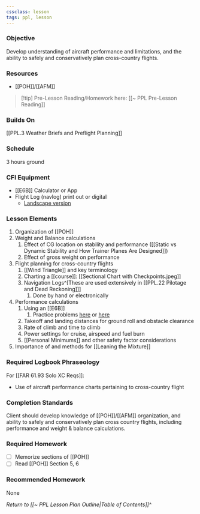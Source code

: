 ```yaml
---
cssclass: lesson
tags: ppl, lesson
---
```

### Objective
Develop understanding of aircraft performance and limitations, and the ability to safely and conservatively plan cross-country flights.

### Resources
- [[POH]]/[[AFM]]

> [!tip] Pre-Lesson Reading/Homework here: [[~ PPL Pre-Lesson Reading]]

### Builds On
[[PPL.3 Weather Briefs and Preflight Planning]]

### Schedule
3 hours ground

### CFI Equipment
- [[E6B]] Calculator or App
- Flight Log (navlog) print out or digital
	- [Landscape version](https://www.reddit.com/r/flying/comments/za5mbd/comment/iykckje/?utm_source=share&utm_medium=web2x&context=3)

### Lesson Elements
1. Organization of [[POH]]
2. Weight and Balance calculations
	1. Effect of CG location on stability and performance ([[Static vs Dynamic Stability and How Trainer Planes Are Designed]])
	2. Effect of gross weight on performance
3. Flight planning for cross-country flights
	1. [[Wind Triangle]] and key terminology
	3. Charting a [[course]]: [[Sectional Chart with Checkpoints.jpeg]]
	4. Navigation Logs^[These are used extensively in [[PPL.22 Pilotage and Dead Reckoning]]]
		1. Done by hand or electronically
4. Performance calculations
	1. Using an [[E6B]]
		1. Practice problems [here](https://e6b.org) or [here](https://flightapprentice.com/resources/exercises/e6b_workbook.pdf)
	2. Takeoff and landing distances for ground roll and obstacle clearance
	3. Rate of climb and time to climb
	4. Power settings for cruise, airspeed and fuel burn
	5. [[Personal Minimums]] and other safety factor considerations 
5. Importance of and methods for [[Leaning the Mixture]]

### Required Logbook Phraseology
For [[FAR 61.93 Solo XC Reqs]]:
- Use of aircraft performance charts pertaining to cross-country flight

### Completion Standards
Client should develop knowledge of [[POH]]/[[AFM]] organization, and ability to safely and conservatively plan cross country flights, including performance and weight & balance calculations.

### Required Homework
- [ ] Memorize sections of [[POH]]
- [ ] Read [[POH]] Section 5, 6

### Recommended Homework
None

*Return to [[~ PPL Lesson Plan Outline|Table of Contents]]^*